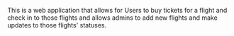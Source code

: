 This is a web application that allows for Users to buy tickets for a flight and check in to those flights and allows admins to add new flights and make updates to those flights' statuses. 
